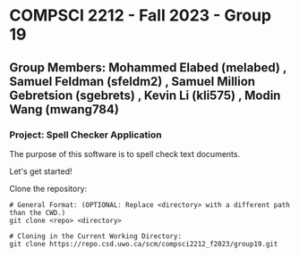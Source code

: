 # COMPSCI 2212 - Fall 2023 - Group 19

## Group Members: Mohammed Elabed (melabed) , Samuel Feldman (sfeldm2) , Samuel Million Gebretsion (sgebrets) , Kevin Li (kli575) , Modin Wang (mwang784)

### Project: Spell Checker Application

The purpose of this software is to spell check text documents.

Let's get started!

Clone the repository:

```
# General Format: (OPTIONAL: Replace <directory> with a different path than the CWD.)
git clone <repo> <directory>

# Cloning in the Current Working Directory:
git clone https://repo.csd.uwo.ca/scm/compsci2212_f2023/group19.git
```